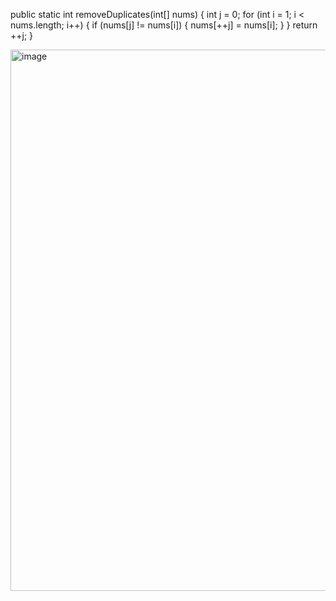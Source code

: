 public static int removeDuplicates(int[] nums) {
    int j = 0;
    for (int i = 1; i < nums.length; i++) {
        if (nums[j] != nums[i]) {
            nums[++j] = nums[i];
        }
    }
    return ++j;
}

<img width="866" alt="image" src="https://github.com/user-attachments/assets/4dd81184-b97e-4775-8deb-fa093a47fe04" />
